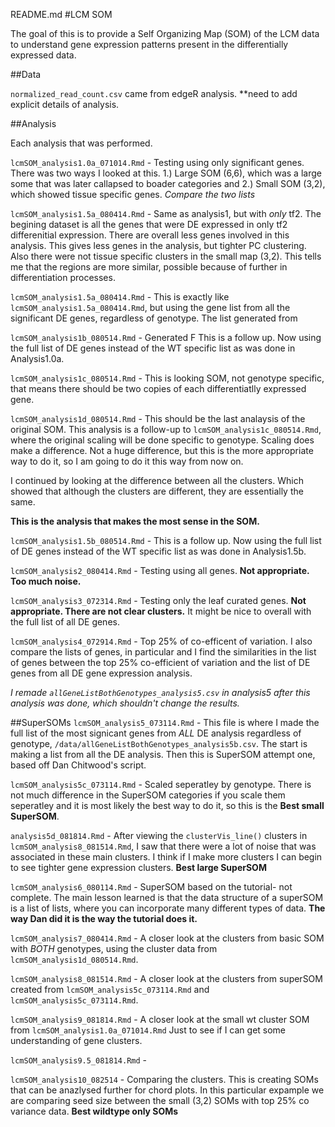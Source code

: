 README.md
#LCM SOM 

The goal of this is to provide a Self Organizing Map (SOM) of the LCM data to understand gene expression patterns present in the differentially expressed data.  

##Data

`normalized_read_count.csv` came from edgeR analysis. **need to add explicit details of analysis.


##Analysis

Each analysis that was performed. 

`lcmSOM_analysis1.0a_071014.Rmd` - Testing using only significant genes. There was two ways I looked at this. 1.) Large SOM (6,6), which was a large some that was later callapsed to boader categories and 2.) Small SOM (3,2), which showed tissue specific genes.  *Compare the two lists*

`lcmSOM_analysis1.5a_080414.Rmd` - Same as analysis1, but with *only* tf2. The begining dataset is all the genes that were DE expressed in only tf2 differenitial expression. There are overall less genes involved in this analysis.  This gives less genes in the analysis, but tighter PC clustering.  Also there were not tissue specific clusters in the small map (3,2). This tells me that the regions are more similar, possible because of further in differentiation processes. 

`lcmSOM_analysis1.5a_080414.Rmd` -  This is exactly like `lcmSOM_analysis1.5a_080414.Rmd`, but using the gene list from all the significant DE genes, regardless of genotype.  The list generated from 

`lcmSOM_analysis1b_080514.Rmd` - Generated F This is a follow up. Now using the full list of DE genes instead of the WT specific list as was done in Analysis1.0a. 

`lcmSOM_analysis1c_080514.Rmd` - This is looking SOM, not genotype specific, that means there should be two copies of each differentiatlly expressed gene. 

`lcmSOM_analysis1d_080514.Rmd` - This should be the last analaysis of the original SOM.  This analysis is a follow-up to `lcmSOM_analysis1c_080514.Rmd`, where the original scaling will be done specific to genotype.  Scaling does make a difference. Not a huge difference, but this is the more appropriate way to do it, so I am going to do it this way from now on. 

I continued by looking at the difference between all the clusters. Which showed that although the clusters are different, they are essentially the same. 

**This is the analysis that makes the most sense in the SOM.**

`lcmSOM_analysis1.5b_080514.Rmd` - This is a follow up. Now using the full list of DE genes instead of the WT specific list as was done in Analysis1.5b. 

`lcmSOM_analysis2_080414.Rmd` - Testing using all genes. **Not appropriate. Too much noise.**

`lcmSOM_analysis3_072314.Rmd` - Testing only the leaf curated genes. **Not appropriate.  There are not clear clusters.**  It might be nice to overall with the full list of all DE genes. 

`lcmSOM_analysis4_072914.Rmd` - Top 25% of co-efficent of variation. I also compare the lists of genes, in particular and I find the similarities in the list of genes between the top 25% co-efficient of variation and the list of DE genes from all DE gene expression analysis. 

*I remade `allGeneListBothGenotypes_analysis5.csv` in analysis5 after this analysis was done, which shouldn't change the results.* 

##SuperSOMs
`lcmSOM_analysis5_073114.Rmd` - This file is where I made the full list of the most signicant genes from *ALL* DE analysis regardless of genotype, `/data/allGeneListBothGenotypes_analysis5b.csv`. The start is making a list from all the DE analysis. Then this is SuperSOM attempt one, based off Dan Chitwood's script. 

`lcmSOM_analysis5c_073114.Rmd` - Scaled seperatley by genotype. There is not much difference in the SuperSOM categories if you scale them seperatley and it is most likely the best way to do it, so this is the **Best small  SuperSOM**.

`analysis5d_081814.Rmd` - After viewing the `clusterVis_line()` clusters in `lcmSOM_analysis8_081514.Rmd`, I saw that there were a lot of noise that was associated in these main clusters.  I think if I make more clusters I can begin to see tighter gene expression clusters. **Best large SuperSOM**  

`lcmSOM_analysis6_080114.Rmd` - SuperSOM based on the tutorial- not complete.  The main lesson learned is that the data structure of a superSOM is a list of lists, where you can incorporate many different types of data.  **The way Dan did it is the way the tutorial does it.**

`lcmSOM_analysis7_080414.Rmd` - A closer look at the clusters from basic SOM with *BOTH* genotypes, using the cluster data from `lcmSOM_analysis1d_080514.Rmd`.  

`lcmSOM_analysis8_081514.Rmd` - A closer look at the clusters from superSOM created from `lcmSOM_analysis5c_073114.Rmd` and `lcmSOM_analysis5c_073114.Rmd`.

`lcmSOM_analysis9_081814.Rmd` - A closer look at the small wt cluster SOM from `lcmSOM_analysis1.0a_071014.Rmd` Just to see if I can get some understanding of gene clusters. 

`lcmSOM_analysis9.5_081814.Rmd` - 

`lcmSOM_analysis10_082514` - Comparing the clusters.  This is creating SOMs that can be anazlysed further for chord plots. In this particular expample we are comparing seed size between the small (3,2) SOMs with top 25% co variance data.  **Best wildtype only SOMs**




